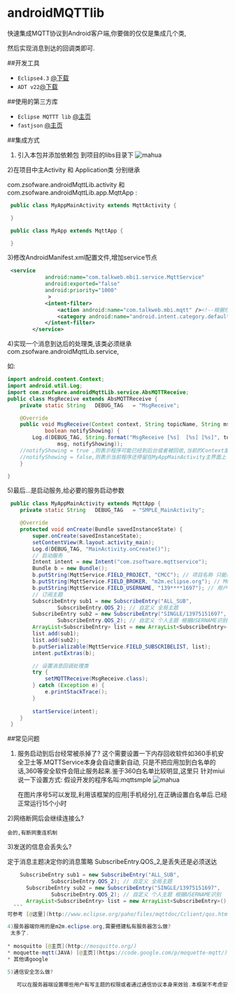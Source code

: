 androidMQTTlib
==============

快速集成MQTT协议到Android客户端,你要做的仅仅是集成几个类,

然后实现消息到达的回调类即可.

##开发工具

* `Eclipse4.3` [@下载](http://eclipse.org)
* `ADT v22`[@下载](http://developer.android.com/tools/sdk/eclipse-adt.html)

##使用的第三方库
* `Eclipse MQTTT lib` [@主页](http://www.eclipse.org/paho/)
* `fastjson` [@主页](http://code.alibabatech.com/wiki/display/FastJSON/Documentation)

##集成方式
1) 引入本包并添加依赖包 到项目的libs目录下
![mahua](http://t29-3.yunpan.360.cn/p/800-600.9ca48a6acae0370d8221f10cf7c7fd157ce6cdad.e805db.jpg?t=8320ea97142b9ebce772fe50bb11d098&d=20131116)

2)在项目中主Activity 和 Application类 分别继承 

com.zsofware.androidMqttLib.activity 和 com.zsofware.androidMqttLib.app.MqttApp :

```java
 public class MyAppMainActivity extends MqttActivity {

 }
```
```java
 public class MyApp extends MqttApp {

 }
```
3)修改AndroidManifest.xml配置文件,增加service节点

```xml
 <service
            android:name="com.talkweb.mbi1.service.MqttService"
            android:exported="false"
            android:priority="1000"
             >
            <intent-filter>
                <action android:name="com.talkweb.mbi.mqtt" /><!--根据你需要定义该名称,该名称也是服务启动名称-->
                <category android:name="android.intent.category.default" />
            </intent-filter>
        </service>
```

4)实现一个消息到达后的处理类,该类必须继承com.zsofware.androidMqttLib.service,

如:
```java
import android.content.Context;
import android.util.Log;
import com.zsofware.androidMqttLib.service.AbsMQTTReceive;
public class MsgReceive extends AbsMQTTReceive {
    private static String	DEBUG_TAG	= "MsgReceive";

	@Override
	public void MsgReceive(Context context, String topicName, String msg,
			boolean notifyShowing) {
		Log.d(DEBUG_TAG, String.format("MsgReceive [%s]  [%s] [%s]", topicName,
				msg, notifyShowing));
    //notifyShowing = true ,则表示程序可能已经到后台或者被回收,当前的Context是service
    //notifyShowing = false,则表示当前程序还停留在MyAppMainActivity主界面上
	}

}
```
5)最后...是启动服务,给必要的服务启动参数
```java
 public class MyAppMainActivity extends MqttApp {
    private static String	DEBUG_TAG	= "SMPLE_MainActivity";

	@Override
	protected void onCreate(Bundle savedInstanceState) {
		super.onCreate(savedInstanceState);
		setContentView(R.layout.activity_main);
		Log.d(DEBUG_TAG, "MainActivity.onCreate()");
		// 启动服务
		Intent intent = new Intent("com.zsoftware.mqttservice");
		Bundle b = new Bundle();
		b.putString(MqttService.FIELD_PROJECT, "CMCC"); // 项目名称 只能必须是4位唯一代码
		b.putString(MqttService.FIELD_BROKER, "m2m.eclipse.org"); // MQTT Server
		b.putString(MqttService.FIELD_USERNAME, "139****1697"); // 用户名
		// 订阅主题
		SubscribeEntry sub1 = new SubscribeEntry("ALL_SUB",
				SubscribeEntry.QOS_2); // 自定义 全局主题
		SubscribeEntry sub2 = new SubscribeEntry("SINGLE/13975151697",
				SubscribeEntry.QOS_2); // 自定义 个人主题 根据USERNAME识别
		ArrayList<SubscribeEntry> list = new ArrayList<SubscribeEntry>();
		list.add(sub1);
		list.add(sub2);
		b.putSerializable(MqttService.FIELD_SUBSCRIBELIST, list);
		intent.putExtras(b);

		// 设置消息回调处理类
		try {
			setMQTTReceive(MsgReceive.class);
		} catch (Exception e) {
			e.printStackTrace();
		}
		
		startService(intent);
	}
 }
```

##常见问题
1) 服务启动到后台经常被杀掉了?
   这个需要设置一下内存回收软件如360手机安全卫士等.MQTTService本身会自动重新自动,
   只是不把应用加到白名单的话,360等安全软件会阻止服务起来.鉴于360白名单比较明显,这里只
   针对miui说一下设置方式:
   假设开发的程序名叫:mqttsmple
   ![mahua](http://t29-2.yunpan.360.cn/p/800-600.0c0960c6a8ac59da445e52ed9f29af81078437ea.411154.jpg?t=8320ea97142b9ebce772fe50bb11d098&d=20131116)
   
   在图片序号5可以发现,利用该框架的应用[手机经分],在正确设置白名单后.已经正常运行15个小时

2)网络断网后会继续连接么?

    会的,有断网重连机制

3)发送的信息会丢失么?
  
  定于消息主题决定你的消息策略 SubscribeEntry.QOS_2,是丢失还是必须送达
  ```java
      SubscribeEntry sub1 = new SubscribeEntry("ALL_SUB",
				SubscribeEntry.QOS_2); // 自定义 全局主题
		SubscribeEntry sub2 = new SubscribeEntry("SINGLE/13975151697",
				SubscribeEntry.QOS_2); // 自定义 个人主题 根据USERNAME识别
		ArrayList<SubscribeEntry> list = new ArrayList<SubscribeEntry>();
    ```
  可参考 [@这里](http://www.eclipse.org/paho/files/mqttdoc/Cclient/qos.html)

4)服务器端你用的是m2m.eclipse.org,需要搭建私有服务器怎么做?
   太多了.
    
* mosquitto [@主页](http://mosquitto.org/)
* moquette-mqtt(JAVA) [@主页](https://code.google.com/p/moquette-mqtt/)
* 其他请google

5)通信安全怎么做?

     可以在服务器端设置哪些用户有写主题的权限或者通过通信协议本身来效验.本框架不考虑安全问题
  

